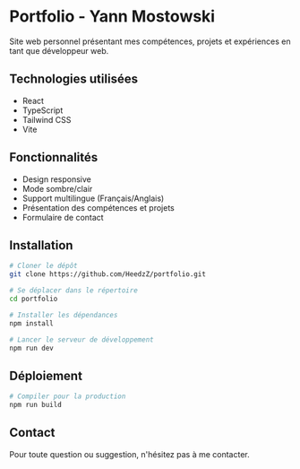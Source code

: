 # Portfolio - Yann Mostowski

Site web personnel présentant mes compétences, projets et expériences en tant que développeur web.

## Technologies utilisées

- React
- TypeScript
- Tailwind CSS
- Vite

## Fonctionnalités

- Design responsive
- Mode sombre/clair
- Support multilingue (Français/Anglais)
- Présentation des compétences et projets
- Formulaire de contact

## Installation

```bash
# Cloner le dépôt
git clone https://github.com/HeedzZ/portfolio.git

# Se déplacer dans le répertoire
cd portfolio

# Installer les dépendances
npm install

# Lancer le serveur de développement
npm run dev
```

## Déploiement

```bash
# Compiler pour la production
npm run build
```

## Contact

Pour toute question ou suggestion, n'hésitez pas à me contacter.
